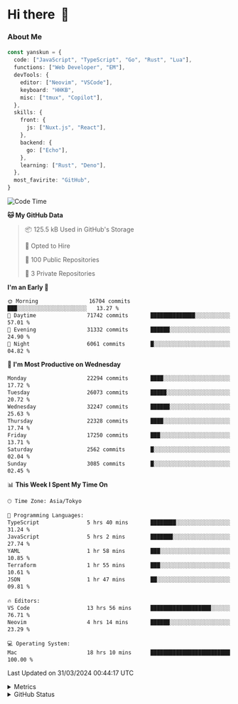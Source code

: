 # Hi there&nbsp; :wave:

### About Me

```ts
const yanskun = {
  code: ["JavaScript", "TypeScript", "Go", "Rust", "Lua"],
  functions: ["Web Developer", "EM"],
  devTools: {
    editor: ["Neovim", "VSCode"],
    keyboard: "HHKB",
    misc: ["tmux", "Copilot"],
  },
  skills: {
    front: {
      js: ["Nuxt.js", "React"],
    },
    backend: {
      go: ["Echo"],
    },
    learning: ["Rust", "Deno"],
  },
  most_favirite: "GitHub",
}
```

<!--START_SECTION:waka-->
![Code Time](http://img.shields.io/badge/Code%20Time-772%20hrs%2038%20mins-blue)

**🐱 My GitHub Data** 

> 📦 125.5 kB Used in GitHub's Storage 
 > 
> 💼 Opted to Hire
 > 
> 📜 100 Public Repositories 
 > 
> 🔑 3 Private Repositories 
 > 
**I'm an Early 🐤** 

```text
🌞 Morning                16704 commits       ███░░░░░░░░░░░░░░░░░░░░░░   13.27 % 
🌆 Daytime                71742 commits       ██████████████░░░░░░░░░░░   57.01 % 
🌃 Evening                31332 commits       ██████░░░░░░░░░░░░░░░░░░░   24.90 % 
🌙 Night                  6061 commits        █░░░░░░░░░░░░░░░░░░░░░░░░   04.82 % 
```
📅 **I'm Most Productive on Wednesday** 

```text
Monday                   22294 commits       ████░░░░░░░░░░░░░░░░░░░░░   17.72 % 
Tuesday                  26073 commits       █████░░░░░░░░░░░░░░░░░░░░   20.72 % 
Wednesday                32247 commits       ██████░░░░░░░░░░░░░░░░░░░   25.63 % 
Thursday                 22328 commits       ████░░░░░░░░░░░░░░░░░░░░░   17.74 % 
Friday                   17250 commits       ███░░░░░░░░░░░░░░░░░░░░░░   13.71 % 
Saturday                 2562 commits        █░░░░░░░░░░░░░░░░░░░░░░░░   02.04 % 
Sunday                   3085 commits        █░░░░░░░░░░░░░░░░░░░░░░░░   02.45 % 
```


📊 **This Week I Spent My Time On** 

```text
🕑︎ Time Zone: Asia/Tokyo

💬 Programming Languages: 
TypeScript               5 hrs 40 mins       ████████░░░░░░░░░░░░░░░░░   31.24 % 
JavaScript               5 hrs 2 mins        ███████░░░░░░░░░░░░░░░░░░   27.74 % 
YAML                     1 hr 58 mins        ███░░░░░░░░░░░░░░░░░░░░░░   10.85 % 
Terraform                1 hr 55 mins        ███░░░░░░░░░░░░░░░░░░░░░░   10.61 % 
JSON                     1 hr 47 mins        ██░░░░░░░░░░░░░░░░░░░░░░░   09.81 % 

🔥 Editors: 
VS Code                  13 hrs 56 mins      ███████████████████░░░░░░   76.71 % 
Neovim                   4 hrs 14 mins       ██████░░░░░░░░░░░░░░░░░░░   23.29 % 

💻 Operating System: 
Mac                      18 hrs 10 mins      █████████████████████████   100.00 % 
```


 Last Updated on 31/03/2024 00:44:17 UTC
<!--END_SECTION:waka-->

<details>
  <summary>Metrics</summary>
  <img src="https://github.com/yanskun/yanskun/blob/main/github-metrics.svg" alt="Metrics">
</details>

<details>
  <summary>GitHub Status</summary>
  <picture>
    <source media="(prefers-color-scheme: dark)" srcset="https://raw.githubusercontent.com/yanskun/yanskun/master/profile-summary-card-output/nord_dark/0-profile-details.svg">
   <img src="https://raw.githubusercontent.com/yanskun/yanskun/master/profile-summary-card-output/default/0-profile-details.svg">
  </picture>
  <br>
  <picture>
    <source media="(prefers-color-scheme: dark)" srcset="https://raw.githubusercontent.com/yanskun/yanskun/master/profile-summary-card-output/nord_dark/1-repos-per-language.svg">
   <img src="https://raw.githubusercontent.com/yanskun/yanskun/master/profile-summary-card-output/default/1-repos-per-language.svg">
  </picture>
  <picture>
    <source media="(prefers-color-scheme: dark)" srcset="https://raw.githubusercontent.com/yanskun/yanskun/master/profile-summary-card-output/nord_dark/2-most-commit-language.svg">
   <img src="https://raw.githubusercontent.com/yanskun/yanskun/master/profile-summary-card-output/default/2-most-commit-language.svg">
  </picture>
  <br>
  <picture>
    <source media="(prefers-color-scheme: dark)" srcset="https://raw.githubusercontent.com/yanskun/yanskun/master/profile-summary-card-output/nord_dark/3-stats.svg">
   <img src="https://raw.githubusercontent.com/yanskun/yanskun/master/profile-summary-card-output/default/3-stats.svg">
  </picture>
  <picture>
    <source media="(prefers-color-scheme: dark)" srcset="https://raw.githubusercontent.com/yanskun/yanskun/master/profile-summary-card-output/nord_dark/4-productive-time.svg">
   <img src="https://raw.githubusercontent.com/yanskun/yanskun/master/profile-summary-card-output/default/4-productive-time.svg">
  </picture>
</details>
